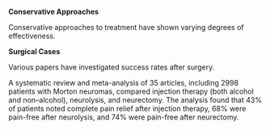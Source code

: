 **Conservative Approaches**

Conservative approaches to treatment have shown varying degrees of effectiveness.

**Surgical Cases**

Various papers have investigated success rates after surgery.

A systematic review and meta-analysis of 35 articles, including 2998 patients with Morton neuromas, compared injection therapy (both alcohol and non–alcohol), neurolysis, and neurectomy. The analysis found that 43% of patients noted complete pain relief after injection therapy, 68% were pain-free after neurolysis, and 74% were pain-free after neurectomy.